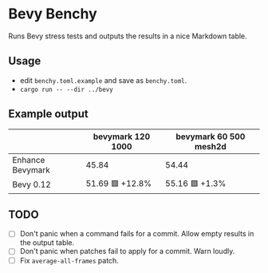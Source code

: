 # Bevy Benchy

Runs Bevy stress tests and outputs the results in a nice Markdown table.

## Usage

- edit `benchy.toml.example` and save as `benchy.toml`.
- `cargo run -- --dir ../bevy`

## Example output

||bevymark 120 1000|bevymark 60 500 mesh2d|
|-|-|-|
|Enhance Bevymark|45.84|54.44|
|Bevy 0.12|51.69 🟩 +12.8%|55.16 🟩 +1.3%|

## TODO

- [ ] Don't panic when a command fails for a commit. Allow empty results in the output table.
- [ ] Don't panic when patches fail to apply for a commit. Warn loudly.
- [ ] Fix `average-all-frames` patch.
